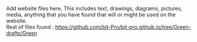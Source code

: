 Add website files here. This includes text, drawings, diagrams, pictures, media, anything that you have found that will or might be used on the website.  
Rest of files found : https://github.com/bit-Pro/bit-pro.github.io/tree/Green-drafts/Green